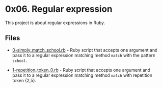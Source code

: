 # 0x06. Regular expression

This project is about regular expressions in Ruby.

## Files

- [0-simply_match_school.rb](0-simply_match_school.rb) - Ruby script that accepts one argument and pass it to a regular expression matching method `match` with the pattern `school`.

- [1-repetition_token_0.rb](1-repetition_token_0.rb) - Ruby script that accepts one argument and pass it to a regular expression matching method `match` with repetition token {2,5}.

